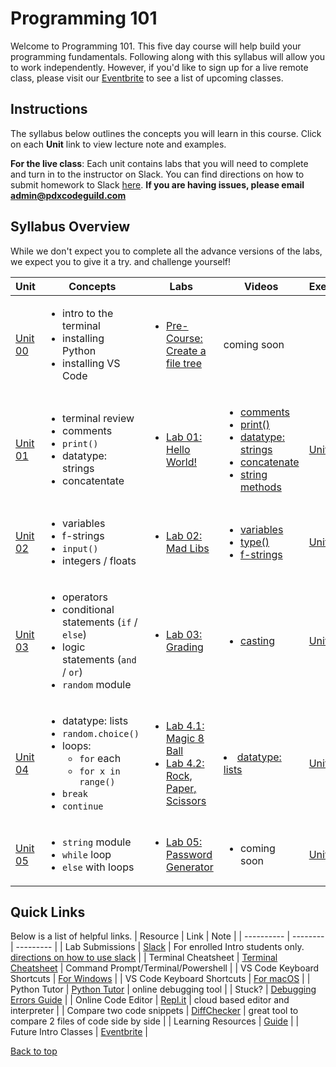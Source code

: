 # <a id="top"></a>Programming 101

Welcome to Programming 101. This five day course will help build your programming fundamentals. Following along with this syllabus will allow you to work independently. However, if you'd like to sign up for a live remote class, please visit our [Eventbrite](https://www.eventbrite.com/o/pdx-code-guild-17959456298) to see a list of upcoming classes.

## Instructions

The syllabus below outlines the concepts you will learn in this course. Click on each **Unit** link to view lecture note and examples.

**For the live class**: Each unit contains labs that you will need to complete and turn in to the instructor on Slack. You can find directions on how to submit homework to Slack [here](/docs/slack.md). **If you are having issues, please email admin@pdxcodeguild.com**

## Syllabus Overview

While we don't expect you to complete all the advance versions of the labs, we expect you to give it a try. and challenge yourself!

| Unit                        | Concepts                                                                                                                                                                  | Labs                                                                                                                  | Videos                                                                                                                                                                                                                                                                                                                                                                                                                      | Exercises                     |
| --------------------------- | ------------------------------------------------------------------------------------------------------------------------------------------------------------------------- | --------------------------------------------------------------------------------------------------------------------- | --------------------------------------------------------------------------------------------------------------------------------------------------------------------------------------------------------------------------------------------------------------------------------------------------------------------------------------------------------------------------------------------------------------------------- | ----------------------------- |
| [Unit 00](/units/unit-0.md) | <ul><li>intro to the terminal</li> <li>installing Python</li> <li>installing VS Code</li></ul>                                                                            | <ul><li>[Pre-Course: Create a file tree](/practice/unit_0/exercise_1.md) </li></ul>                                   | coming soon                                                                                                                                                                                                                                                                                                                                                                                                                 |                               |
| [Unit 01](/units/unit-1.md) | <ul><li>terminal review</li> <li>comments</li> <li>`print()`</li> <li>datatype: strings</li> <li>concatentate</li>                                                        | <ul><li>[Lab 01: Hello World!](/labs/hello.md)</li></ul>                                                              | <ul> <li><a href="https://youtu.be/YKRYs8QDWZQ" target="_blank">comments</a></li> <li><a href="https://youtu.be/KmSPjRxr4GA" target="_blank">print()</a></li> <li><a href="https://youtu.be/wbLLxCEQ2do" target="_blank">datatype: strings</a></li> <li><a href="https://youtu.be/7Fq19HrS9wA" target="_blank">concatenate</a></li> <li><a href="https://youtu.be/BDaZMU3iuKw" target="_blank">string methods</a></li></ul> | [Unit 01 ](/practice/unit_1/) |
| [Unit 02](/units/unit-2.md) | <ul><li>variables</li> <li>f-strings</li> <li>`input()`</li> <li>integers / floats</li>                                                                                   | <ul> <li>[Lab 02: Mad Libs](/labs/madlibs.md)</li> </ul>                                                              | <ul> <li><a target="_blank" href="https://youtu.be/ft0vAxHnkGw">variables</a></li> <li><a target="_blank" href="https://youtu.be/xfYXx2zBYJo">type()</a></li> <li><a href="https://youtu.be/s-3SyF9wZqY" target="_blank">f-strings</a></li></ul>                                                                                                                                                                            | [Unit 02 ](/practice/unit_2)  |
| [Unit 03](/units/unit-3.md) | <ul><li>operators</li> <li>conditional statements (`if` / `else`)</li> <li>logic statements (`and` / `or`)</li><li>`random` module</li> </ul>                             | <ul><li>[Lab 03: Grading](/labs/grading.md)</li> </ul>                                                                | <ul><li><a target="_blank" href="https://youtu.be/yljHWm1shiE">casting</a></li></li>                                                                                                                                                                                                                                                                                                                                        | [Unit 03 ](/practice/unit_3/) |
| [Unit 04](/units/unit-4.md) | <ul><li>datatype: lists</li> <li>`random.choice()`</li> <li>loops: <ul><li>`for` each</li><li>`for x in range()`</li></ul></li> <li>`break`</li> <li>`continue`</li></ul> | <ul><li>[Lab 4.1: Magic 8 Ball](/labs/magic-8-ball.md) </li> <li>[Lab 4.2: Rock, Paper, Scissors](/labs/rps.md) </ul> | <li><a href="https://youtu.be/TjQv--wrc3o" target="_blank">datatype: lists</a></li>                                                                                                                                                                                                                                                                                                                                         | [Unit 04 ](/practice/unit_4)  |
| [Unit 05](/units/unit-5.md) | <ul><li>`string` module</li> <li>`while` loop</li> <li>`else` with loops</li></ul>                                                                                        | <ul><li>[Lab 05: Password Generator](/labs/password_generator.md)</li> </ul>                                          | <ul><li>coming soon</ul></li>                                                                                                                                                                                                                                                                                                                                                                                               | [Unit 05 ](/practice/unit_5/) |

## Quick Links

Below is a list of helpful links.
| Resource | Link | Note |
| ---------- | -------- | --------- |
| Lab Submissions | [Slack](https://app.slack.com/client/TH5A28SJ0/CH6DE8QK1) | For enrolled Intro students only. [directions on how to use slack](/docs/slack.md) |
| Terminal Cheatsheet | [Terminal Cheatsheet](/docs/terminal_cheatsheet.md) | Command Prompt/Terminal/Powershell |
| VS Code Keyboard Shortcuts | [For Windows](https://code.visualstudio.com/shortcuts/keyboard-shortcuts-windows.pdf) |
| VS Code Keyboard Shortcuts | [For macOS](https://code.visualstudio.com/shortcuts/keyboard-shortcuts-macos.pdf) |
| Python Tutor | [Python Tutor](http://pythontutor.com/visualize.html#mode=edit) | online debugging tool |
| Stuck? | [Debugging Errors Guide](https://github.com/PdxCodeGuild/IntroToProgramming/blob/master/documentation/troubleshooting.md) |
| Online Code Editor | [Repl.it](https://repl.it) | cloud based editor and interpreter |
| Compare two code snippets | [DiffChecker](https://www.diffchecker.com/) | great tool to compare 2 files of code side by side |
| Learning Resources | [Guide](https://github.com/PdxCodeGuild/IntroToProgramming/blob/master/documentation/resources.md) | | Future Intro Classes | [Eventbrite](https://www.eventbrite.com/o/pdx-code-guild-17959456298) |

[Back to top](#top)
